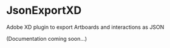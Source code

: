 # JsonExportXD
Adobe XD plugin to export Artboards and interactions as JSON

(Documentation coming soon...)